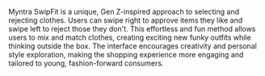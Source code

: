 Myntra SwipFit is a unique, Gen Z-inspired approach to selecting and rejecting clothes. Users can swipe right to approve items they like and swipe left to reject those they don't. This effortless and fun method allows users to mix and match clothes, creating exciting new funky outfits while thinking outside the box. The interface encourages creativity and personal style exploration, making the shopping experience more engaging and tailored to young, fashion-forward consumers.
